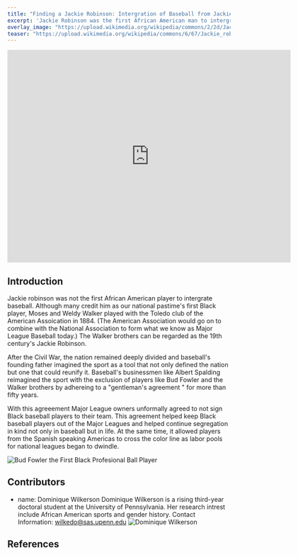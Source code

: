 ```yaml
---
title: "Finding a Jackie Robinson: Intergration of Baseball from Jackie Robinson to Hank Aaron"
excerpt: 'Jackie Robinson was the first African American man to intergrate Major League Baseball, but many tried before him and many came after him. He opened the door for many African American ballplayers, but the opening of this door came at both a personal and communal cost.'
overlay_image: "https://upload.wikimedia.org/wikipedia/commons/2/2d/Jackie_Robinson%2C_Brooklyn_Dodgers%2C_1954.jpg"
teaser: "https://upload.wikimedia.org/wikipedia/commons/6/67/Jackie_robinson_story.jpg"
---
```

<iframe src="https://www.exhibit.so/exhibits/dKMpblRlVtFVeiUT3JHB?embedded=true" width="640" height="480" allowfullscreen allow="autoplay" frameborder="0"></iframe>

## Introduction
Jackie robinson was not the first African American player to intergrate baseball. Although many credit him as our national pastime's first Black player, Moses and Weldy Walker played with the Toledo club of the American Assoication in 1884. (The American Association would go on to combine with the National Association to form what we know as Major League Baseball today.) The Walker brothers can be regarded as the 19th century's Jackie Robinson. 

After the Civil War, the nation remained deeply divided and baseball's founding father imagined the sport as a tool that not only defined the nation but one that could  reunify it. Baseball's businessmen like Albert Spalding reimagined the sport with the exclusion of players like Bud Fowler and the Walker brothers by adhereing to a "gentleman's agreement " for more than fifty years.

With this agreeement Major League owners unformally agreed to not  sign Black baseball players to their team. This agreement helped keep Black baseball players out of the Major Leagues and helped continue segregation in kind not only in baseball but in life. At the same time, it allowed players from the Spanish speaking Americas to cross the color line as labor pools for national leagues began to dwindle. 

![Bud Fowler the First Black Profesional Ball Player](https://upload.wikimedia.org/wikipedia/commons/9/96/Bud_Fowler.jpg) 

## Contributors 
  - name: Dominique Wilkerson 
  Dominique Wilkerson is a rising third-year doctoral student at the University of Pennsylvania. Her research intrest include African American sports and gender history.
  Contact Information: wilkedo@sas.upenn.edu
  ![Dominique Wilkerson](https://upload.wikimedia.org/wikipedia/commons/8/8f/Fiori_di_Lavanda.jpg)
## References

[^1]: Here is a footnote example.
[^2]: Here is another footnote example.

